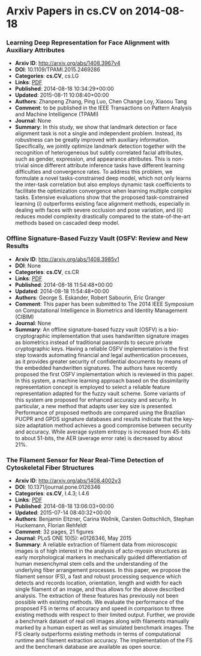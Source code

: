# Arxiv Papers in cs.CV on 2014-08-18
### Learning Deep Representation for Face Alignment with Auxiliary Attributes
- **Arxiv ID**: http://arxiv.org/abs/1408.3967v4
- **DOI**: 10.1109/TPAMI.2015.2469286
- **Categories**: **cs.CV**, cs.LG
- **Links**: [PDF](http://arxiv.org/pdf/1408.3967v4)
- **Published**: 2014-08-18 10:34:29+00:00
- **Updated**: 2015-08-11 10:08:40+00:00
- **Authors**: Zhanpeng Zhang, Ping Luo, Chen Change Loy, Xiaoou Tang
- **Comment**: to be published in the IEEE Transactions on Pattern Analysis and
  Machine Intelligence (TPAMI)
- **Journal**: None
- **Summary**: In this study, we show that landmark detection or face alignment task is not a single and independent problem. Instead, its robustness can be greatly improved with auxiliary information. Specifically, we jointly optimize landmark detection together with the recognition of heterogeneous but subtly correlated facial attributes, such as gender, expression, and appearance attributes. This is non-trivial since different attribute inference tasks have different learning difficulties and convergence rates. To address this problem, we formulate a novel tasks-constrained deep model, which not only learns the inter-task correlation but also employs dynamic task coefficients to facilitate the optimization convergence when learning multiple complex tasks. Extensive evaluations show that the proposed task-constrained learning (i) outperforms existing face alignment methods, especially in dealing with faces with severe occlusion and pose variation, and (ii) reduces model complexity drastically compared to the state-of-the-art methods based on cascaded deep model.



### Offline Signature-Based Fuzzy Vault (OSFV: Review and New Results
- **Arxiv ID**: http://arxiv.org/abs/1408.3985v1
- **DOI**: None
- **Categories**: **cs.CV**, cs.CR
- **Links**: [PDF](http://arxiv.org/pdf/1408.3985v1)
- **Published**: 2014-08-18 11:54:48+00:00
- **Updated**: 2014-08-18 11:54:48+00:00
- **Authors**: George S. Eskander, Robert Sabourin, Eric Granger
- **Comment**: This paper has been submitted to The 2014 IEEE Symposium on
  Computational Intelligence in Biometrics and Identity Management (CIBIM)
- **Journal**: None
- **Summary**: An offline signature-based fuzzy vault (OSFV) is a bio-cryptographic implementation that uses handwritten signature images as biometrics instead of traditional passwords to secure private cryptographic keys. Having a reliable OSFV implementation is the first step towards automating financial and legal authentication processes, as it provides greater security of confidential documents by means of the embedded handwritten signatures. The authors have recently proposed the first OSFV implementation which is reviewed in this paper. In this system, a machine learning approach based on the dissimilarity representation concept is employed to select a reliable feature representation adapted for the fuzzy vault scheme. Some variants of this system are proposed for enhanced accuracy and security. In particular, a new method that adapts user key size is presented. Performance of proposed methods are compared using the Brazilian PUCPR and GPDS signature databases and results indicate that the key-size adaptation method achieves a good compromise between security and accuracy. While average system entropy is increased from 45-bits to about 51-bits, the AER (average error rate) is decreased by about 21%.



### The Filament Sensor for Near Real-Time Detection of Cytoskeletal Fiber Structures
- **Arxiv ID**: http://arxiv.org/abs/1408.4002v3
- **DOI**: 10.1371/journal.pone.0126346
- **Categories**: **cs.CV**, I.4.3; I.4.6
- **Links**: [PDF](http://arxiv.org/pdf/1408.4002v3)
- **Published**: 2014-08-18 13:06:03+00:00
- **Updated**: 2015-07-14 08:40:32+00:00
- **Authors**: Benjamin Eltzner, Carina Wollnik, Carsten Gottschlich, Stephan Huckemann, Florian Rehfeldt
- **Comment**: 32 pages, 21 figures
- **Journal**: PLoS ONE 10(5): e0126346, May 2015
- **Summary**: A reliable extraction of filament data from microscopic images is of high interest in the analysis of acto-myosin structures as early morphological markers in mechanically guided differentiation of human mesenchymal stem cells and the understanding of the underlying fiber arrangement processes. In this paper, we propose the filament sensor (FS), a fast and robust processing sequence which detects and records location, orientation, length and width for each single filament of an image, and thus allows for the above described analysis. The extraction of these features has previously not been possible with existing methods. We evaluate the performance of the proposed FS in terms of accuracy and speed in comparison to three existing methods with respect to their limited output. Further, we provide a benchmark dataset of real cell images along with filaments manually marked by a human expert as well as simulated benchmark images. The FS clearly outperforms existing methods in terms of computational runtime and filament extraction accuracy. The implementation of the FS and the benchmark database are available as open source.



